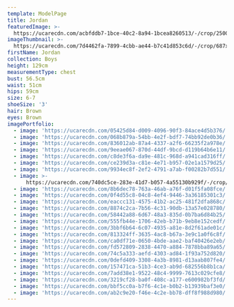 ```yaml
---
template: ModelPage
title: Jordan
featuredImage: >-
  https://ucarecdn.com/acbfddb7-1bce-40c2-8a94-1bcea8260513/-/crop/2500x1248/0,131/-/preview/
imageThumbnail: >-
  https://ucarecdn.com/7d4462fa-7899-4cbb-ae44-b7c41d853c6d/-/crop/687x916/365,54/-/preview/
firstName: Jordan
collection: Boys
height: 129cm
measurementType: chest
bust: 56.5cm
waist: 51cm
hips: 59cm
size: 6-7
shoeSize: '3'
hair: Brown
eyes: Brown
imagePortfolio:
  - image: 'https://ucarecdn.com/05425d84-d009-4096-90f3-84ace4d5b376/'
  - image: 'https://ucarecdn.com/068b879a-54bb-4e2f-bdf7-74bb92de0b36/'
  - image: 'https://ucarecdn.com/836012ab-87a4-4337-a2f6-66235f2a978e/'
  - image: 'https://ucarecdn.com/9eeae067-870d-44df-9bcd-d119b64b6e11/'
  - image: 'https://ucarecdn.com/c8de3f6a-da9e-481c-968d-a941cad316ff/'
  - image: 'https://ucarecdn.com/ce239d3a-c81e-4e71-b957-02e1a1579d25/'
  - image: 'https://ucarecdn.com/9934ec8f-2ef2-4791-a7ab-f00282b7d551/'
  - image: >-
      https://ucarecdn.com/740dc5ce-283e-41d7-b057-4a55130b929f/-/crop/1339x1994/188,389/-/preview/
  - image: 'https://ucarecdn.com/8b6dec78-763a-46ab-a76f-d01f5fa08fce/'
  - image: 'https://ucarecdn.com/0f4d55c8-04c8-4ef4-9446-3a36185301c3/'
  - image: 'https://ucarecdn.com/eaccc131-4575-41b2-ac25-481f2dfa868c/'
  - image: 'https://ucarecdn.com/8874c2ca-7b56-4c31-90db-13a57e028780/'
  - image: 'https://ucarecdn.com/58442a88-6d67-48a3-835d-0b7ba6d84b25/'
  - image: 'https://ucarecdn.com/555fb44e-1706-42eb-b71b-9eb8e152cedf/'
  - image: 'https://ucarecdn.com/3bbf6b64-6c07-4935-a81e-8d2f61ade01c/'
  - image: 'https://ucarecdn.com/813324ff-3635-4ac8-b67a-3e9c1a0f6c8f/'
  - image: 'https://ucarecdn.com/ca0df71e-0650-4bde-aae2-baf40426e2eb/'
  - image: 'https://ucarecdn.com/fd572809-2838-4470-a884-7878bba89a65/'
  - image: 'https://ucarecdn.com/74c5a333-aefd-4303-ad84-1f93a752d820/'
  - image: 'https://ucarecdn.com/0defd409-3308-4a3b-8981-d13aab807fe4/'
  - image: 'https://ucarecdn.com/157471ca-51b3-4ce3-ab9d-682556b8b1ca/'
  - image: 'https://ucarecdn.com/7add38e1-9522-48c4-9999-7613c029cfe8/'
  - image: 'https://ucarecdn.com/3219cf28-ba0f-408c-a177-e600982bf3fd/'
  - image: 'https://ucarecdn.com/bbf5cc0a-b7f6-4c1e-b0b2-b13939baf3e0/'
  - image: 'https://ucarecdn.com/ab2c9e20-f46e-4c2e-bb78-dff8f988d980/'
---
```


